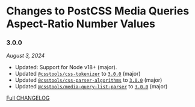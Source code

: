 # Changes to PostCSS Media Queries Aspect-Ratio Number Values

### 3.0.0

_August 3, 2024_

- Updated: Support for Node v18+ (major).
- Updated [`@csstools/css-tokenizer`](https://github.com/csstools/postcss-plugins/tree/main/packages/css-tokenizer) to [`3.0.0`](https://github.com/csstools/postcss-plugins/tree/main/packages/css-tokenizer/CHANGELOG.md#300) (major)
- Updated [`@csstools/css-parser-algorithms`](https://github.com/csstools/postcss-plugins/tree/main/packages/css-parser-algorithms) to [`3.0.0`](https://github.com/csstools/postcss-plugins/tree/main/packages/css-parser-algorithms/CHANGELOG.md#300) (major)
- Updated [`@csstools/media-query-list-parser`](https://github.com/csstools/postcss-plugins/tree/main/packages/media-query-list-parser) to [`3.0.0`](https://github.com/csstools/postcss-plugins/tree/main/packages/media-query-list-parser/CHANGELOG.md#300) (major)

[Full CHANGELOG](https://github.com/csstools/postcss-plugins/tree/main/plugins/postcss-media-queries-aspect-ratio-number-values/CHANGELOG.md)
